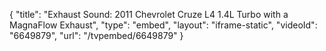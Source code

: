 {
    "title": "Exhaust Sound: 2011 Chevrolet Cruze L4 1.4L Turbo with a MagnaFlow Exhaust",
    "type": "embed",
    "layout": "iframe-static",
    "videoId": "6649879",
    "url": "\/tvpembed\/6649879"
}
